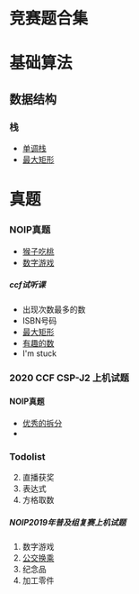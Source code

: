 # 竞赛题合集

# 基础算法

## 数据结构

### 栈

- [单调栈](./002_NOIP/210503_dandiaozhan.md)
- [最大矩形](./002_NOIP/210503_最大矩形.md)




# 真题

### NOIP真题
- [猴子吃桃](./002_NOIP/002_%E7%8C%B4%E5%AD%90%E5%90%83%E6%A1%83.md)
- [数字游戏](./002_NOIP/003_%E6%95%B0%E5%AD%97%E6%B8%B8%E6%88%8F.md)



##### ccf试听课
- 出现次数最多的数
- ISBN号码
- [最大矩形](./002_NOIP/210503_最大矩形.md)
- [有趣的数](./002_NOIP/210503_最大矩形.md)
- I'm stuck


### 2020 CCF CSP-J2 上机试题

#### NOIP真题
- [优秀的拆分](./002_NOIP/001_优秀的拆分.md)
- 



### Todolist
2. 直播获奖
3. 表达式
4. 方格取数

##### NOIP2019年普及组复赛上机试题
1. 数字游戏
2. [公交换乘](/002_NOIP/004_公交换乘.md)
3. 纪念品
4. 加工零件